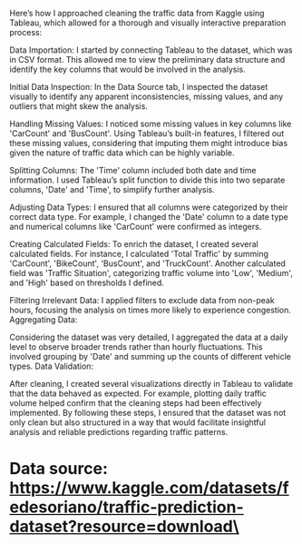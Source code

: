 Here’s how I approached cleaning the traffic data from Kaggle using Tableau, which allowed for a thorough and visually interactive preparation process:

Data Importation:
I started by connecting Tableau to the dataset, which was in CSV format. This allowed me to view the preliminary data structure and identify the key columns that would be involved in the analysis.

Initial Data Inspection:
In the Data Source tab, I inspected the dataset visually to identify any apparent inconsistencies, missing values, and any outliers that might skew the analysis.

Handling Missing Values:
I noticed some missing values in key columns like 'CarCount' and 'BusCount'. Using Tableau’s built-in features, I filtered out these missing values, considering that imputing them might introduce bias given the nature of traffic data which can be highly variable.

Splitting Columns:
The 'Time' column included both date and time information. I used Tableau’s split function to divide this into two separate columns, 'Date' and 'Time', to simplify further analysis.

Adjusting Data Types:
I ensured that all columns were categorized by their correct data type. For example, I changed the 'Date' column to a date type and numerical columns like 'CarCount' were confirmed as integers.

Creating Calculated Fields:
To enrich the dataset, I created several calculated fields. For instance, I calculated 'Total Traffic' by summing 'CarCount', 'BikeCount', 'BusCount', and 'TruckCount'. Another calculated field was 'Traffic Situation', categorizing traffic volume into 'Low', 'Medium', and 'High' based on thresholds I defined.

Filtering Irrelevant Data:
I applied filters to exclude data from non-peak hours, focusing the analysis on times more likely to experience congestion.
Aggregating Data:

Considering the dataset was very detailed, I aggregated the data at a daily level to observe broader trends rather than hourly fluctuations. This involved grouping by 'Date' and summing up the counts of different vehicle types.
Data Validation:

After cleaning, I created several visualizations directly in Tableau to validate that the data behaved as expected. For example, plotting daily traffic volume helped confirm that the cleaning steps had been effectively implemented.
By following these steps, I ensured that the dataset was not only clean but also structured in a way that would facilitate insightful analysis and reliable predictions regarding traffic patterns.

# Data source: https://www.kaggle.com/datasets/fedesoriano/traffic-prediction-dataset?resource=download\

